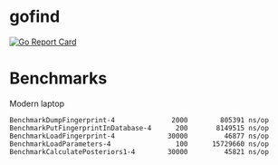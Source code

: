 # gofind

[![Go Report Card](https://goreportcard.com/badge/github.com/schollz/gofind)](https://goreportcard.com/report/github.com/schollz/gofind)


# Benchmarks

Modern laptop
```
BenchmarkDumpFingerprint-4              2000        805391 ns/op
BenchmarkPutFingerprintInDatabase-4      200       8149515 ns/op
BenchmarkLoadFingerprint-4             30000         46877 ns/op
BenchmarkLoadParameters-4                100      15729660 ns/op
BenchmarkCalculatePosteriors1-4        30000         45821 ns/op
```
